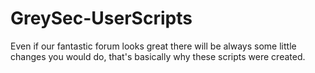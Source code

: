 # GreySec-UserScripts
Even if our fantastic forum looks great there will be always some little changes you would do, that's basically why these scripts were created.
